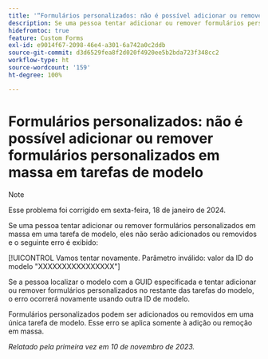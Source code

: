 ```yaml
---
title: '“Formulários personalizados: não é possível adicionar ou remover formulários personalizados em massa em tarefas de modelo”'
description: Se uma pessoa tentar adicionar ou remover formulários personalizados em massa em uma tarefa de modelo, eles não serão adicionados ou removidos e um erro será exibido.
hidefromtoc: true
feature: Custom Forms
exl-id: e9014f67-2098-46e4-a301-6a742a0c2ddb
source-git-commit: d3d6529fea8f2d020f4920ee5b2bda723f348cc2
workflow-type: ht
source-wordcount: '159'
ht-degree: 100%

---
```


# Formulários personalizados: não é possível adicionar ou remover formulários personalizados em massa em tarefas de modelo

>[!NOTE]
>
>Esse problema foi corrigido em sexta-feira, 18 de janeiro de 2024.

Se uma pessoa tentar adicionar ou remover formulários personalizados em massa em uma tarefa de modelo, eles não serão adicionados ou removidos e o seguinte erro é exibido:

[!UICONTROL Vamos tentar novamente. Parâmetro inválido: valor da ID do modelo &quot;XXXXXXXXXXXXXXXX&quot;]

Se a pessoa localizar o modelo com a GUID especificada e tentar adicionar ou remover formulários personalizados no restante das tarefas do modelo, o erro ocorrerá novamente usando outra ID de modelo.

Formulários personalizados podem ser adicionados ou removidos em uma única tarefa de modelo. Esse erro se aplica somente à adição ou remoção em massa.

_Relatado pela primeira vez em 10 de novembro de 2023._
